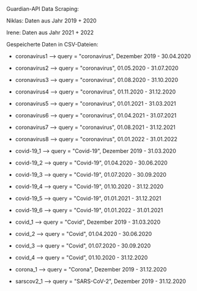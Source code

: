 Guardian-API Data Scraping:

Niklas: Daten aus Jahr 2019 + 2020 

Irene: Daten aus Jahr 2021 + 2022

Gespeicherte Daten in CSV-Dateien:

- coronavirus1 --> query = "coronavirus", Dezember 2019 - 30.04.2020
- coronavirus2 --> query = "coronavirus", 01.05.2020 - 31.07.2020
- coronavirus3 --> query = "coronavirus", 01.08.2020 - 31.10.2020
- coronavirus4 --> query = "coronavirus", 01.11.2020 - 31.12.2020
- coronavirus5 --> query = "coronavirus", 01.01.2021 - 31.03.2021
- coronavirus6 --> query = "coronavirus", 01.04.2021 - 31.07.2021
- coronavirus7 --> query = "coronavirus", 01.08.2021 - 31.12.2021
- coronavirus8 --> query = "coronavirus", 01.01.2022 - 31.01.2022

- covid-19_1 --> query = "Covid-19", Dezember 2019 - 31.03.2020
- covid-19_2 --> query = "Covid-19", 01.04.2020 - 30.06.2020
- covid-19_3 --> query = "Covid-19", 01.07.2020 - 30.09.2020
- covid-19_4 --> query = "Covid-19", 01.10.2020 - 31.12.2020
- covid-19_5 --> query = "Covid-19", 01.01.2021 - 31.12.2021
- covid-19_6 --> query = "Covid-19", 01.01.2022 - 31.01.2021

- covid_1 --> query = "Covid", Dezember 2019 - 31.03.2020
- covid_2 --> query = "Covid", 01.04.2020 - 30.06.2020
- covid_3 --> query = "Covid", 01.07.2020 - 30.09.2020
- covid_4 --> query = "Covid", 01.10.2020 - 31.12.2020

- corona_1 --> query = "Corona", Dezember 2019 - 31.12.2020

- sarscov2_1 --> query = "SARS-CoV-2", Dezember 2019 - 31.12.2020
